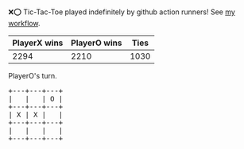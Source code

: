 :x::o: Tic-Tac-Toe played indefinitely by github action runners! See [my workflow](.github/workflows/play.yaml).

|PlayerX wins|PlayerO wins|Ties|
|-|-|-|
|2294|2210|1030|

PlayerO's turn.

<pre>
+---+---+---+
|   |   | O |
+---+---+---+
| X | X |   |
+---+---+---+
|   |   |   |
+---+---+---+
</pre>